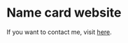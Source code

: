 #                                                         Name card website

If you want to contact me, visit <a href='https://aziza2027.github.io/name-card-website/' target="_blank">here</a>.
